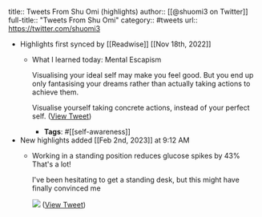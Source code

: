title:: Tweets From Shu Omi (highlights)
author:: [[@shuomi3 on Twitter]]
full-title:: "Tweets From Shu Omi"
category:: #tweets
url:: https://twitter.com/shuomi3

- Highlights first synced by [[Readwise]] [[Nov 18th, 2022]]
	- What I learned today: Mental Escapism
	  
	  Visualising your ideal self may make you feel good. But you end up only fantasising your dreams rather than actually taking actions to achieve them. 
	  
	  Visualise yourself taking concrete actions, instead of your perfect self. ([View Tweet](https://twitter.com/search?q=What%20I%20learned%20today%3A%20Mental%20Escapism%20%20Visualising%20your%20ideal%20self%20may%20make%20you%20feel%20good.%20But%20you%20end%20up%20only%20fantasising%20your%20dreams%20rather%20than%20actually%20taking%20actions%20to%20achieve%20them.%20%20%20Visualise%20yourself%20taking%20concrete%20actions%2C%20instea%20%28from%3A%40shuomi3%29))
		- **Tags**: #[[self-awareness]]
- New highlights added [[Feb 2nd, 2023]] at 9:12 AM
	- Working in a standing position reduces glucose spikes by 43%
	  That's a lot!
	  
	  I've been hesitating to get a standing desk, but this might have finally convinced me 
	  
	  ![](https://pbs.twimg.com/media/Fn4IRSXaQAEyg7F.jpg) ([View Tweet](https://twitter.com/shuomi3/status/1620742016006262786))